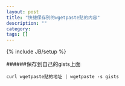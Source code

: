 ```yaml
---
layout: post
title: "快捷保存别的wgetpaste贴的内容"
description: ""
category: 
tags: []
---
```

{% include JB/setup %}

######保存到自己的gists上面
```shell
curl wgetpaste贴的地址 | wgetpaste -s gists
```
